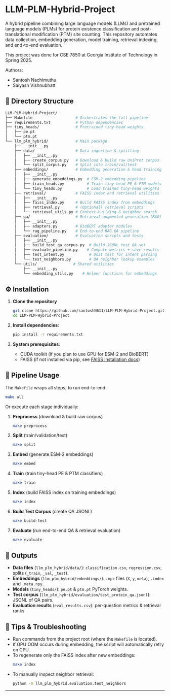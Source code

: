 # LLM-PLM-Hybrid-Project

A hybrid pipeline combining large language models (LLMs) and pretrained language models (PLMs) for protein existence classification and post-translational modification (PTM) site counting. This repository automates data collection, embedding generation, model training, retrieval indexing, and end-to-end evaluation.

This project was done for CSE 7850 at Georgia Institute of Technology in Spring 2025.

Authors:
* Santosh Nachimuthu
* Saiyash Vishnubhatt

## 📁 Directory Structure

```bash
LLM-PLM-Hybrid-Project/
├── Makefile                   # Orchestrates the full pipeline
├── requirements.txt           # Python dependencies
├── tiny_heads/                # Pretrained tiny-head weights
│   ├── pe.pt
│   └── ptm.pt
└── llm_plm_hybrid/            # Main package
    ├── __init__.py
    ├── data/                  # Data ingestion & splitting
    │   ├── __init__.py
    │   ├── create_corpus.py   # Download & build raw UniProt corpus
    │   └── split_corpus.py    # Split into train/val/test
    ├── embeddings/            # Embedding generation & head training
    │   ├── __init__.py
    │   ├── generate_embeddings.py  # ESM-2 embedding pipeline
    │   ├── train_heads.py          # Train tiny-head PE & PTM models
    │   └── tiny_heads.py           # Load trained tiny-head weights
    ├── retrieval/             # FAISS index and retrieval utilities
    │   ├── __init__.py
    │   ├── faiss_index.py     # Build FAISS index from embeddings
    │   ├── retrieval.py       # (Optional) retrieval scripts
    │   └── retrieval_utils.py # Context-building & neighbor search
    ├── qa/                    # Retrieval-augmented generation (RAG)
    │   ├── __init__.py
    │   ├── adapters.py        # BioBERT adapter modules
    │   └── rag_pipeline.py    # End-to-end RAG QA pipeline
    ├── evaluation/            # Evaluation scripts and tests
    │   ├── __init__.py
    │   ├── build_test_qa_corpus.py  # Build JSONL test QA set
    │   ├── evaluate_pipeline.py    # Compute metrics + save results
    │   ├── test_intent.py           # Unit test for intent parsing
    │   └── test_neighbors.py        # QA neighbor lookup examples
    └── utils/                # Shared utilities
        ├── __init__.py
        └── embedding_utils.py    # Helper functions for embeddings
```

## ⚙️ Installation

1. **Clone the repository**

   ```bash
   git clone https://github.com/santoshN611/LLM-PLM-Hybrid-Project.git
   cd LLM-PLM-Hybrid-Project
   ```

<!-- 2. **Create a Python environment** (recommended):

   ```bash
   python3 -m venv venv
   source venv/bin/activate
   ``` -->

2. **Install dependencies**:

   ```bash
   pip install -r requirements.txt
   ```

3. **System prerequisites**:

   <!-- - Python 3.8+ -->
   - CUDA toolkit (if you plan to use GPU for ESM-2 and BioBERT)
   - FAISS (if not installed via pip, see [FAISS installation docs](https://github.com/facebookresearch/faiss))

## 🎯 Pipeline Usage

The `Makefile` wraps all steps; to run end-to-end:

```bash
make all
```

Or execute each stage individually:

1. **Preprocess** (download & build raw corpus)
   ```bash
   make preprocess
   ```

2. **Split** (train/validation/test)
   ```bash
   make split
   ```

3. **Embed** (generate ESM-2 embeddings)
   ```bash
   make embed
   ```

4. **Train** (train tiny-head PE & PTM classifiers)
   ```bash
   make train
   ```

5. **Index** (build FAISS index on training embeddings)
   ```bash
   make index
   ```

6. **Build Test Corpus** (create QA JSONL)
   ```bash
   make build-test
   ```

7. **Evaluate** (run end-to-end QA & retrieval evaluation)
   ```bash
   make evaluate
   ```

## 📝 Outputs

- **Data files** (`llm_plm_hybrid/data/`): `classification.csv`, `regression.csv`, splits (`_train`, `_val`, `_test`).
- **Embeddings** (`llm_plm_hybrid/embeddings/`): `.npz` files (`X`, `y`, `meta`), `.index` and `.meta.npy`.
- **Models** (`tiny_heads/`): `pe.pt` & `ptm.pt` PyTorch weights.
- **Test corpus** (`llm_plm_hybrid/evaluation/test_protein_qa.jsonl`): JSONL of QA pairs.
- **Evaluation results** (`eval_results.csv`): per-question metrics & retrieval ranks.

## 🧰 Tips & Troubleshooting

- Run commands from the project root (where the `Makefile` is located).
- If GPU OOM occurs during embedding, the script will automatically retry on CPU.
- To regenerate only the FAISS index after new embeddings:
  ```bash
  make index
  ```
- To manually inspect neighbor retrieval:
  ```bash
  python -m llm_plm_hybrid.evaluation.test_neighbors
  ```

---

